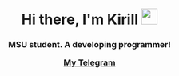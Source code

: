 <h1 align="center">Hi there, I'm Kirill</a> 
<img src="https://github.com/blackcater/blackcater/raw/main/images/Hi.gif" height="32"/></h1>
<h3 align="center">MSU student. A developing programmer!

[My Telegram](t.me/work_kir)
<h3>
